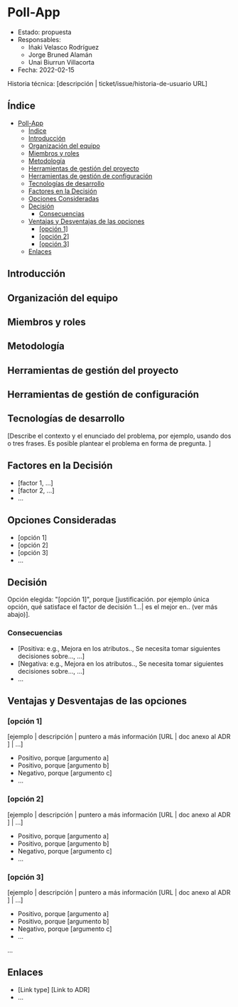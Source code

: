 # Poll-App

* Estado: propuesta <!-- opcional -->
* Responsables: 
  * Iñaki Velasco Rodríguez
  * Jorge Bruned Alamán
  * Unai Biurrun Villacorta 
* Fecha: 2022-02-15

Historia técnica: [descripción | ticket/issue/historia-de-usuario URL] <!-- opcional -->

## Índice
- [Poll-App](#poll-app)
  - [Índice](#índice)
  - [Introducción](#introducción)
  - [Organización del equipo](#organización-del-equipo)
  - [Miembros y roles](#miembros-y-roles)
  - [Metodología](#metodología)
  - [Herramientas de gestión del proyecto](#herramientas-de-gestión-del-proyecto)
  - [Herramientas de gestión de configuración](#herramientas-de-gestión-de-configuración)
  - [Tecnologías de desarrollo](#tecnologías-de-desarrollo)
  - [Factores en la Decisión ](#factores-en-la-decisión-)
  - [Opciones Consideradas](#opciones-consideradas)
  - [Decisión](#decisión)
    - [Consecuencias](#consecuencias)
  - [Ventajas y Desventajas de las opciones](#ventajas-y-desventajas-de-las-opciones)
    - [\[opción 1\]](#opción-1)
    - [\[opción 2\]](#opción-2)
    - [\[opción 3\]](#opción-3)
  - [Enlaces ](#enlaces-)


## Introducción
## Organización del equipo
## Miembros y roles
## Metodología
## Herramientas de gestión del proyecto
## Herramientas de gestión de configuración
## Tecnologías de desarrollo

[Describe el contexto y el enunciado del problema, por ejemplo, usando dos o tres frases. Es posible plantear el problema en forma de pregunta. ]

## Factores en la Decisión <!-- opcional -->

* [factor 1, …]
* [factor 2, …]
* … <!-- el número de factores puede variar-->

## Opciones Consideradas

* [opción 1]
* [opción 2]
* [opción 3]
* … <!-- el número de opciones puede variar -->

## Decisión

 Opción elegida: "[opción 1]", porque [justificación. por ejemplo única opción, qué satisface el factor de decisión 1...| es el mejor en.. (ver más abajo)].

### Consecuencias<!-- opcional -->

* [Positiva: e.g., Mejora en los atributos.., Se necesita tomar siguientes decisiones sobre..., …]
* [Negativa: e.g., Mejora en los atributos.., Se necesita tomar siguientes decisiones sobre..., …]
* …

## Ventajas y Desventajas de las opciones

### [opción 1]

[ejemplo | descripción | puntero a más información [URL | doc anexo al ADR ] | …] <!-- opcional -->

* Positivo, porque [argumento a]
* Positivo, porque [argumento b]
* Negativo, porque [argumento c]
* …

### [opción 2]

[ejemplo | descripción | puntero a más información [URL | doc anexo al ADR ] | …] <!-- opcional -->

* Positivo, porque [argumento a]
* Positivo, porque [argumento b]
* Negativo, porque [argumento c]
* …

### [opción 3]

[ejemplo | descripción | puntero a más información [URL | doc anexo al ADR ] | …] <!-- opcional -->

* Positivo, porque [argumento a]
* Positivo, porque [argumento b]
* Negativo, porque [argumento c]
* …

...

## Enlaces <!-- opcional -->

* [Link type] [Link to ADR] <!-- ejemplo: Detallado en [ADR-0005](0005-example.md) -->
* …